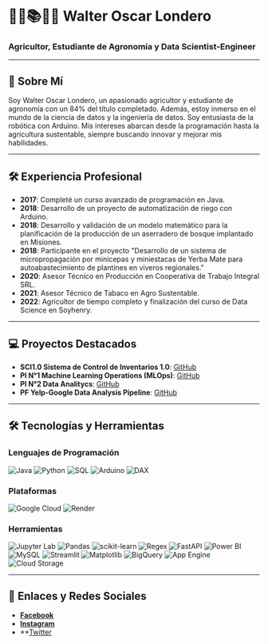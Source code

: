 # 👨‍💻📚👨‍🌾 Walter Oscar Londero

### Agricultor, Estudiante de Agronomía y Data Scientist-Engineer

---

## 🌱 Sobre Mí

Soy Walter Oscar Londero, un apasionado agricultor y estudiante de agronomía con un 84% del título completado. Además, estoy inmerso en el mundo de la ciencia de datos y la ingeniería de datos. Soy entusiasta de la robótica con Arduino. Mis intereses abarcan desde la programación hasta la agricultura sustentable, siempre buscando innovar y mejorar mis habilidades.

---

## 🛠 Experiencia Profesional

- **2017**: Completé un curso avanzado de programación en Java.
- **2018**: Desarrollo de un proyecto de automatización de riego con Arduino.
- **2018**: Desarrollo y validación de un modelo matemático para la planificación de la producción de un aserradero de bosque implantado en Misiones.
- **2018**: Participante en el proyecto "Desarrollo de un sistema de micropropagación por minicepas y miniestacas de Yerba Mate para autoabastecimiento de plantines en viveros regionales."
- **2020**: Asesor Técnico en Producción en Cooperativa de Trabajo Integral SRL.
- **2021**: Asesor Técnico de Tabaco en Agro Sustentable.
- **2022**: Agricultor de tiempo completo y finalización del curso de Data Science en Soyhenry.

---

## 💻 Proyectos Destacados

- **SCI1.0 Sistema de Control de Inventarios 1.0**: [GitHub](https://github.com/londerowalteroscar/SICI1.0/tree/master)
- **PI N°1 Machine Learning Operations (MLOps)**: [GitHub](https://github.com/londerowalteroscar/PI_MLOps_08)
- **PI N°2 Data Analitycs**: [GitHub](https://github.com/londerowalteroscar/PI-DA_PT-08)
- **PF Yelp-Google Data Analysis Pipeline**: [GitHub](https://github.com/facundou94/PFH_Google_Yelp)

---

## 🛠 Tecnologías y Herramientas

### Lenguajes de Programación

![Java](https://img.shields.io/badge/Java-ED8B00?style=for-the-badge&logo=java&logoColor=white)
![Python](https://img.shields.io/badge/Python-3776AB?style=for-the-badge&logo=python&logoColor=white)
![SQL](https://img.shields.io/badge/SQL-4479A1?style=for-the-badge&logo=postgresql&logoColor=white)
![Arduino](https://img.shields.io/badge/Arduino-00979D?style=for-the-badge&logo=arduino&logoColor=white)
![DAX](https://img.shields.io/badge/DAX-F2C811?style=for-the-badge&logo=microsoft-power-bi&logoColor=white)

### Plataformas

![Google Cloud](https://img.shields.io/badge/Google%20Cloud-4285F4?style=for-the-badge&logo=google-cloud&logoColor=white)
![Render](https://img.shields.io/badge/Render-0468d7?style=for-the-badge&logo=render&logoColor=white)

### Herramientas

![Jupyter Lab](https://img.shields.io/badge/Jupyter%20Lab-F37626?style=for-the-badge&logo=jupyter&logoColor=white)
![Pandas](https://img.shields.io/badge/Pandas-150458?style=for-the-badge&logo=pandas&logoColor=white)
![scikit-learn](https://img.shields.io/badge/scikit--learn-F7931E?style=for-the-badge&logo=scikit-learn&logoColor=white)
![Regex](https://img.shields.io/badge/Regex-000000?style=for-the-badge&logo=regex&logoColor=white)
![FastAPI](https://img.shields.io/badge/FastAPI-009688?style=for-the-badge&logo=fastapi&logoColor=white)
![Power BI](https://img.shields.io/badge/Power%20BI-F2C811?style=for-the-badge&logo=power-bi&logoColor=white)
![MySQL](https://img.shields.io/badge/MySQL-4479A1?style=for-the-badge&logo=mysql&logoColor=white)
![Streamlit](https://img.shields.io/badge/Streamlit-FF4B4B?style=for-the-badge&logo=streamlit&logoColor=white)
![Matplotlib](https://img.shields.io/badge/Matplotlib-0769AD?style=for-the-badge&logo=matplotlib&logoColor=white)
![BigQuery](https://img.shields.io/badge/BigQuery-4285F4?style=for-the-badge&logo=google-cloud&logoColor=white)
![App Engine](https://img.shields.io/badge/App%20Engine-4285F4?style=for-the-badge&logo=google-cloud&logoColor=white)
![Cloud Storage](https://img.shields.io/badge/Cloud%20Storage-4285F4?style=for-the-badge&logo=google-cloud&logoColor=white)

---

## 🔗 Enlaces y Redes Sociales

- **[Facebook](https://www.facebook.com/walteroscar.londero)**
- **[Instagram](https://www.instagram.com/l0nderr)**
- **[Twitter](https://x.com/l0nderr)
